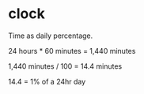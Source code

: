 # clock
Time as daily percentage.

24 hours * 60 minutes = 1,440 minutes

1,440 minutes / 100 = 14.4 minutes

14.4 = 1% of a 24hr day

